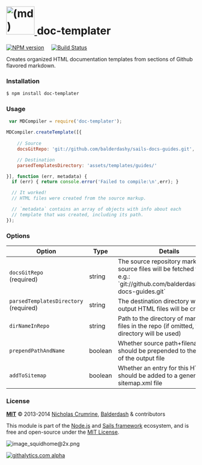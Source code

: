 <h1>
  <a title="doc-templater" href="https://github.com/balderdashy/doc-templater">
    <img width="75" title="doc-templater" alt="(md) icon, representing the markdown syntax" src="http://dashkards.com/img/markdown-icon.png"/>
  </a>
  doc-templater
</h1>

[![NPM version](https://badge.fury.io/js/doc-templater.png)](http://badge.fury.io/js/doc-templater) &nbsp; &nbsp;
[![Build Status](https://travis-ci.org/balderdashy/doc-templater.svg?branch=master)](https://travis-ci.org/balderdashy/doc-templater)

Creates organized HTML documentation templates from sections of Github flavored markdown.
 

### Installation

```sh
$ npm install doc-templater
```

### Usage

```javascript
 var MDCompiler = require('doc-templater');

MDCompiler.createTemplate([{
    
    // Source
    docsGitRepo: 'git://github.com/balderdashy/sails-docs-guides.git',

    // Destination
    parsedTemplatesDirectory: 'assets/templates/guides/'

}], function (err, metadata) {
  if (err) { return console.error('Failed to compile:\n',err); }

  // It worked!
  // HTML files were created from the source markup.

  // `metadata` contains an array of objects with info about each
  // template that was created, including its path.
});
```


### Options


<table>
  <thead>
    <tr>
      <th>Option</th>
      <th>Type</th>
      <th>Details</th>
    </tr>
  </thead>
  <tbody>
    <tr>
      <td><code>docsGitRepo</code><br/>(required)</td>
      <td><vartype>string</vartype></td>
      <td>
        The source repository markdown source files will be fetched from, e.g.: `git://github.com/balderdashy/sails-docs-guides.git`
      </td>
    </tr>
    <tr>
      <td><code>parsedTemplatesDirectory</code><br/>(required)</td>
      <td><vartype>string</vartype></td>
      <td>
        The destination directory where output HTML files will be created.
      </td>
    </tr>
    <tr>
      <td><code>dirNameInRepo</code></td>
      <td><vartype>string</vartype></td>
      <td>
        Path to the directory of markdown files in the repo (if omitted, the root directory will be used)
      </td>
    </tr>
    <tr>
      <td><code>prependPathAndName</code></td>
      <td><vartype>boolean</vartype></td>
      <td>
        Whether source path+filename should be prepended to the name of the output file
      </td>
    </tr>
    <tr>
      <td><code>addToSitemap</code></td>
      <td><vartype>boolean</vartype></td>
      <td>
        Whether an entry for this HTML file should be added to a generated sitemap.xml file
      </td>
    </tr>
  </tbody>
</table>


### License


**[MIT](./LICENSE)**
&copy; 2013-2014 [Nicholas Crumrine](https://github.com/uncletammy), [Balderdash](http://balderdash.co) & contributors

This module is part of the [Node.js](http://nodejs.org) and [Sails framework](http://sailsjs.org) ecosystem, and is free and open-source under the [MIT License](http://sails.mit-license.org/).


![image_squidhome@2x.png](http://i.imgur.com/RIvu9.png) 
 

[![githalytics.com alpha](https://cruel-carlota.pagodabox.com/a22d3919de208c90c898986619efaa85 "githalytics.com")](http://githalytics.com/balderdashy/doc-templater)


